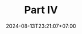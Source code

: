 ---
weight: 3000
title: "Part IV"
description: ""
icon: "article"
date: "2024-08-13T23:21:07+07:00"
lastmod: "2024-08-13T23:21:07+07:00"
draft: false
toc: true
---